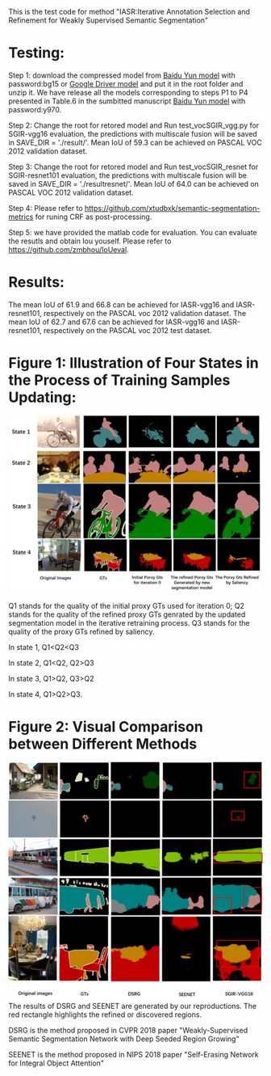 
This is the test code for method "IASR:Iterative Annotation Selection and Refinement for Weakly Supervised
Semantic Segmentation"

Testing:
====
Step 1: download the compressed model from [Baidu Yun model](https://pan.baidu.com/s/1DEyToD1iLLfCDa-cIQS4gQ) with password:bg15 or [Google Driver model](https://drive.google.com/file/d/1zAzeztLJIPLvVKt2sKgfoued6tXgFCwC/view?usp=sharing)
and put it in the root folder and unzip it. We have release all the models corresponding to steps P1 to P4 presented in Table.6 in the sumbitted manuscript [Baidu Yun model](https://pan.baidu.com/s/1KFZd-AWMf0-FsW6SLaDP4g) with password:y970.

Step 2: Change the root for retored model and Run test_vocSGIR_vgg.py for SGIR-vgg16 evaluation, the predictions with multiscale fusion will be saved in SAVE_DIR = './result/'. Mean IoU of 59.3 can be achieved on PASCAL VOC 2012 validation dataset.

Step 3: Change the root for retored model and Run test_vocSGIR_resnet for SGIR-resnet101 evaluation, the predictions with multiscale fusion will be saved in SAVE_DIR = './resultresnet/'. Mean IoU of 64.0 can be achieved on PASCAL VOC 2012 validation dataset.

Step 4:  Please refer to https://github.com/xtudbxk/semantic-segmentation-metrics for runing CRF as post-processing. 

Step 5: we have provided the matlab code for evaluation. You can evaluate the resutls and obtain Iou youself. Please refer to https://github.com/zmbhou/IoUeval.

Results: 
====
The mean IoU of 61.9 and 66.8 can be achieved for IASR-vgg16 and IASR-resnet101, respectively on the PASCAL voc 2012 validation dataset. The mean IoU of 62.7 and 67.6 can be achieved for IASR-vgg16 and IASR-resnet101, respectively on the PASCAL voc 2012 test dataset. 

Figure 1: Illustration of Four States in the Process of Training Samples Updating:
====
![image](https://github.com/zmbhou/SGIR/blob/master/picture/iterativeGTs.png)

Q1 stands for the quality of the initial proxy GTs used for iteration 0;
Q2 stands for the quality of the refined proxy GTs genrated by the updated segmentation model in the iterative retraining process.
Q3 stands for the quality of the proxy GTs refined by saliency.

In state 1, Q1<Q2<Q3

In state 2,  Q1<Q2, Q2>Q3

In state 3, Q1>Q2, Q3>Q2

In state 4, Q1>Q2>Q3.

Figure 2: Visual Comparison between Different Methods<br />
====
![image](https://github.com/zmbhou/SGIR/blob/master/picture/visialcomparison2.png)
The results of DSRG and SEENET are generated by our reproductions. The red rectangle highlights the refined or discovered regions.

DSRG is the method proposed in CVPR 2018 paper "Weakly-Supervised Semantic Segmentation Network with Deep Seeded Region Growing"

SEENET is the method proposed in NIPS 2018 paper "Self-Erasing Network for Integral Object Attention"


